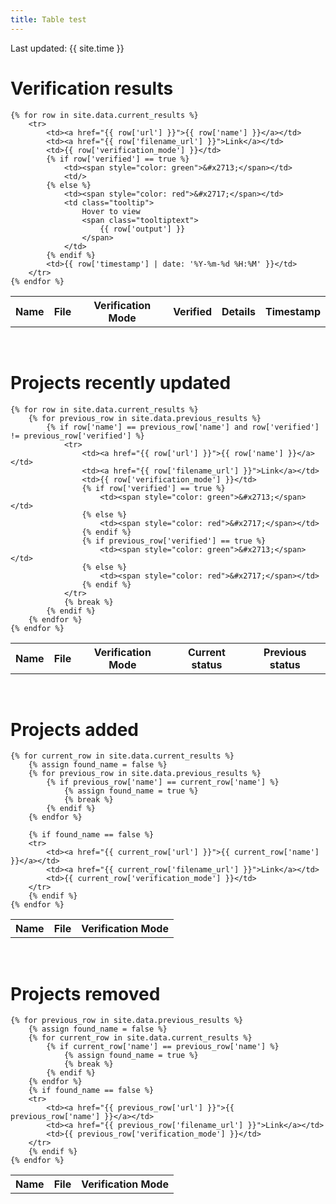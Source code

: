 ```yaml
---
title: Table test
---
```

<link rel="stylesheet" href="/css/custom.css">

Last updated: {{ site.time }}

<h1>Verification results</h1>
<table>
    <tr>
        <th>Name</th>
        <th>File</th>
        <th>Verification Mode</th>
        <th>Verified</th>
        <th>Details</th>
        <th>Timestamp</th>
    </tr>

    {% for row in site.data.current_results %}
        <tr>
            <td><a href="{{ row['url'] }}">{{ row['name'] }}</a></td>
            <td><a href="{{ row['filename_url'] }}">Link</a></td>
            <td>{{ row['verification_mode'] }}</td>
            {% if row['verified'] == true %}
                <td><span style="color: green">&#x2713;</span></td>
                <td/>
            {% else %}
                <td><span style="color: red">&#x2717;</span></td>
                <td class="tooltip">
                    Hover to view            
                    <span class="tooltiptext">
                        {{ row['output'] }}
                    </span>
                </td>
            {% endif %}
            <td>{{ row['timestamp'] | date: '%Y-%m-%d %H:%M' }}</td>
        </tr>
    {% endfor %}
</table>
<br/>


<h1>Projects recently updated</h1>
<table>
    <tr>
        <th>Name</th>
        <th>File</th>
        <th>Verification Mode</th>
        <th>Current status</th>
        <th>Previous status</th>
    </tr>

    {% for row in site.data.current_results %}
        {% for previous_row in site.data.previous_results %}
            {% if row['name'] == previous_row['name'] and row['verified'] != previous_row['verified'] %}
                <tr>
                    <td><a href="{{ row['url'] }}">{{ row['name'] }}</a></td>
                    <td><a href="{{ row['filename_url'] }}">Link</a></td>
                    <td>{{ row['verification_mode'] }}</td>
                    {% if row['verified'] == true %}
                        <td><span style="color: green">&#x2713;</span></td>
                    {% else %}
                        <td><span style="color: red">&#x2717;</span></td>
                    {% endif %}
                    {% if previous_row['verified'] == true %}
                        <td><span style="color: green">&#x2713;</span></td>
                    {% else %}
                        <td><span style="color: red">&#x2717;</span></td>
                    {% endif %}
                </tr>
                {% break %}
            {% endif %}
        {% endfor %}
    {% endfor %}
</table>
<br/>

<h1>Projects added</h1>
<table>
    <tr>
        <th>Name</th>
        <th>File</th>
        <th>Verification Mode</th>
    </tr>

    {% for current_row in site.data.current_results %}
        {% assign found_name = false %}
        {% for previous_row in site.data.previous_results %}
            {% if previous_row['name'] == current_row['name'] %}
                {% assign found_name = true %}
                {% break %}
            {% endif %}
        {% endfor %}

        {% if found_name == false %}
        <tr>
            <td><a href="{{ current_row['url'] }}">{{ current_row['name'] }}</a></td>
            <td><a href="{{ current_row['filename_url'] }}">Link</a></td>
            <td>{{ current_row['verification_mode'] }}</td>
        </tr>
        {% endif %}
    {% endfor %}
</table>
<br/>

<h1>Projects removed</h1>
<table>
    <tr>
        <th>Name</th>
        <th>File</th>
        <th>Verification Mode</th>
    </tr>

    {% for previous_row in site.data.previous_results %}
        {% assign found_name = false %}
        {% for current_row in site.data.current_results %}
            {% if current_row['name'] == previous_row['name'] %}
                {% assign found_name = true %}
                {% break %}
            {% endif %}
        {% endfor %}
        {% if found_name == false %}
        <tr>
            <td><a href="{{ previous_row['url'] }}">{{ previous_row['name'] }}</a></td>
            <td><a href="{{ previous_row['filename_url'] }}">Link</a></td>
            <td>{{ previous_row['verification_mode'] }}</td>
        </tr>
        {% endif %}
    {% endfor %}
</table>
<br/><br/>
